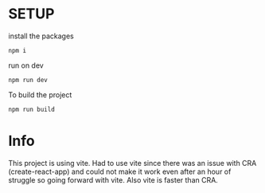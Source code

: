 # SETUP #

install the packages 
``` 
npm i 
```

run on dev
```
npm run dev
```
To build the project
```
npm run build
```

# Info #

This project is using vite. Had to use vite since there was an issue with CRA (create-react-app) and could not make it work even after an hour of struggle so going forward with vite. Also vite is faster than CRA.


